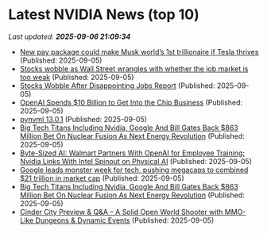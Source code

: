 # Latest NVIDIA News (top 10)
_Last updated: **2025-09-06 21:09:34**_

- [New pay package could make Musk world’s 1st trillionaire if Tesla thrives](https://www.bostonherald.com/2025/09/05/new-pay-package-could-make-musk-worlds-1st-trillionaire-tesla-thrives/) (Published: 2025-09-05)
- [Stocks wobble as Wall Street wrangles with whether the job market is too weak](https://www.bostonherald.com/2025/09/05/stocks-wobble-as-wall-street-wrangles-with-whether-the-job-market-is-too-weak/) (Published: 2025-09-05)
- [Stocks Wobble After Disappointing Jobs Report](https://www.newser.com/story/374750/stocks-wobble-after-disappointing-jobs-report.html) (Published: 2025-09-05)
- [OpenAI Spends $10 Billion to Get Into the Chip Business](https://gizmodo.com/openai-making-chips-deal-broadcom-2000654701) (Published: 2025-09-05)
- [pynvml 13.0.1](https://pypi.org/project/pynvml/13.0.1/) (Published: 2025-09-05)
- [Big Tech Titans Including Nvidia, Google And Bill Gates Back $863 Million Bet On Nuclear Fusion As Next Energy Revolution](https://biztoc.com/x/04d6205c38085eb1) (Published: 2025-09-05)
- [Byte-Sized AI: Walmart Partners With OpenAI for Employee Training; Nvidia Links With Intel Spinout on Physical AI](https://consent.yahoo.com/v2/collectConsent?sessionId=1_cc-session_c77aa0a6-1cb6-401f-8cfa-e7b4e2f13a8b) (Published: 2025-09-05)
- [Google leads monster week for tech, pushing megacaps to combined $21 trillion in market cap](https://www.cnbc.com/2025/09/05/tech-megacaps-worth-market-cap.html) (Published: 2025-09-05)
- [Big Tech Titans Including Nvidia, Google And Bill Gates Back $863 Million Bet On Nuclear Fusion As Next Energy Revolution](https://finance.yahoo.com/news/big-tech-titans-including-nvidia-201131777.html) (Published: 2025-09-05)
- [Cinder City Preview & Q&A – A Solid Open World Shooter with MMO-Like Dungeons & Dynamic Events](https://wccftech.com/cinder-city-preview-qa-open-world-shooter-mmo-like/) (Published: 2025-09-05)
